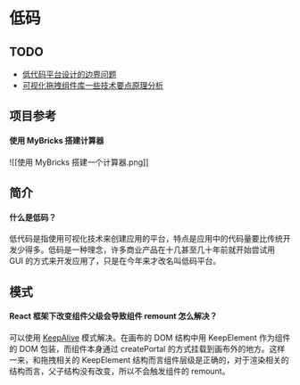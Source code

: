 # 低码



## TODO

* [低代码平台设计的边界问题](https://zhuanlan.zhihu.com/p/361233277)
* [可视化拖拽组件库一些技术要点原理分析](https://juejin.cn/post/6918881497264947207)

## 项目参考

#### 使用 MyBricks 搭建计算器

![[使用 MyBricks 搭建一个计算器.png]]

## 简介

#### 什么是低码？

低代码是指使用可视化技术来创建应用的平台，特点是应用中的代码量要比传统开发少得多。低码是一种理念，许多商业产品在十几甚至几十年前就开始尝试用 GUI 的方式来开发应用了，只是在今年来才改名叫低码平台。

## 模式

#### React 框架下改变组件父级会导致组件 remount 怎么解决？

可以使用 [KeepAlive](https://mp.weixin.qq.com/s/1fYO__dfUy2MIjHi3IJrmg) 模式解决。在画布的 DOM 结构中用 KeepElement 作为组件的 DOM 包装，而组件本身通过 createPortal 的方式挂载到画布外的地方。这样一来，和拖拽相关的 KeepElement 结构而言组件层级是正确的，对于渲染相关的结构而言，父子结构没有改变，所以不会触发组件的 remount。

